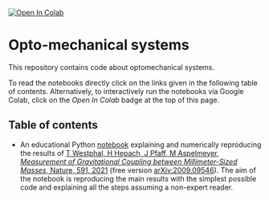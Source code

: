 <a target="_blank" href="https://colab.research.google.com/github/andreamari/optomechanics">
  <img src="https://colab.research.google.com/assets/colab-badge.svg" alt="Open In Colab"/>
</a>

# Opto-mechanical systems
This repository contains code about optomechanical systems.

To read the notebooks directly click on the links given in the following table of contents. 
Alternatively, to interactively run the notebooks via Google Colab, click on the _Open In Colab_ badge at the top of this page.

## Table of contents

- An educational Python [notebook](optomechanics.ipynb) explaining and numerically reproducing the results of [T Westphal, H Hepach, J Pfaff, M Aspelmeyer, _Measurement of Gravitational Coupling between Millimeter-Sized Masses_, Nature, 591, 2021](https://doi.org/10.1038/s41586-021-03250-7)  (free version  [arXiv:2009.09546](https://arxiv.org/abs/2009.09546)). The aim of the notebook is reproducing the main results with the simplest possible code and explaining all the steps assuming a non-expert reader.
